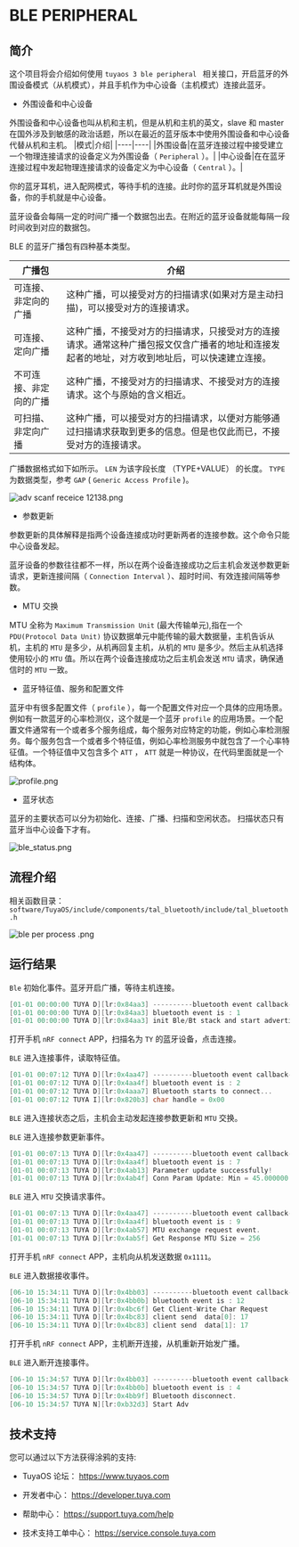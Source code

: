 

# BLE PERIPHERAL

##  简介

这个项目将会介绍如何使用 `tuyaos 3 ble peripheral ` 相关接口，开启蓝牙的外围设备模式（从机模式），并且手机作为中心设备（主机模式）连接此蓝牙。

* 外围设备和中心设备

外围设备和中心设备也叫从机和主机，但是从机和主机的英文，slave 和 master 在国外涉及到敏感的政治话题，所以在最近的蓝牙版本中使用外围设备和中心设备代替从机和主机。
|模式|介绍|
|----|----|
|外围设备|在蓝牙连接过程中接受建立一个物理连接请求的设备定义为外围设备（ `Peripheral` ）。|
|中心设备|在在蓝牙连接过程中发起物理连接请求的设备定义为中心设备（ `Central` ）。|

你的蓝牙耳机，进入配网模式，等待手机的连接。此时你的蓝牙耳机就是外围设备，你的手机就是中心设备。



蓝牙设备会每隔一定的时间广播一个数据包出去。在附近的蓝牙设备就能每隔一段时间收到对应的数据包。

BLE 的蓝牙广播包有四种基本类型。

|广播包|介绍|
|---|---|
|可连接、非定向的广播|这种广播，可以接受对方的扫描请求(如果对方是主动扫描)，可以接受对方的连接请求。|
|可连接、定向广播| 这种广播，不接受对方的扫描请求，只接受对方的连接请求。通常这种广播包报文仅含广播者的地址和连接发起者的地址，对方收到地址后，可以快速建立连接。|
|不可连接、非定向的广播|这种广播，不接受对方的扫描请求、不接受对方的连接请求。这个与原始的含义相近。|
|可扫描、非定向广播|这种广播，可以接受对方的扫描请求，以便对方能够通过扫描请求获取到更多的信息。但是也仅此而已，不接受对方的连接请求。|

广播数据格式如下如所示。 `LEN` 为该字段长度 （TYPE+VALUE） 的长度。 `TYPE` 为数据类型，参考 `GAP` ( `Generic Access Profile` )。

![adv scanf receice 12138.png](https://airtake-public-data-1254153901.cos.ap-shanghai.myqcloud.com/content-platform/hestia/165571037357358aab4df.png)

* 参数更新

参数更新的具体解释是指两个设备连接成功时更新两者的连接参数。这个命令只能中心设备发起。

蓝牙设备的参数往往都不一样，所以在两个设备连接成功之后主机会发送参数更新请求，更新连接间隔（ `Connection Interval` ）、超时时间、有效连接间隔等参数。

* MTU 交换

MTU 全称为 `Maximum Transmission Unit` (最大传输单元),指在一个 `PDU(Protocol Data Unit)` 协议数据单元中能传输的最大数据量，主机告诉从机，主机的 `MTU` 是多少，从机再回复主机，从机的 `MTU` 是多少。然后主从机选择使用较小的 `MTU` 值。所以在两个设备连接成功之后主机会发送 `MTU` 请求，确保通信时的 `MTU` 一致。

* 蓝牙特征值、服务和配置文件

蓝牙中有很多配置文件（ `profile` ），每一个配置文件对应一个具体的应用场景。例如有一款蓝牙的心率检测仪，这个就是一个蓝牙 `profile` 的应用场景。一个配置文件通常有一个或者多个服务组成，每个服务对应特定的功能，例如心率检测服务。每个服务包含一个或者多个特征值，例如心率检测服务中就包含了一个心率特征值。一个特征值中又包含多个 `ATT` ， `ATT` 就是一种协议，在代码里面就是一个结构体。

![profile.png](https://airtake-public-data-1254153901.cos.ap-shanghai.myqcloud.com/content-platform/hestia/1655690717424d0b54677.png)


* 蓝牙状态

蓝牙的主要状态可以分为初始化、连接、广播、扫描和空闲状态。
扫描状态只有蓝牙当中心设备下才有。

![ble_status.png](https://airtake-public-data-1254153901.cos.ap-shanghai.myqcloud.com/content-platform/hestia/16556929972457f36e12e.png)

## 流程介绍
相关函数目录：
`software/TuyaOS/include/components/tal_bluetooth/include/tal_bluetooth.h`


![ble per process .png](https://airtake-public-data-1254153901.cos.ap-shanghai.myqcloud.com/content-platform/hestia/1655694962a3d531f8f48.png)


## 运行结果
`Ble` 初始化事件。蓝牙开启广播，等待主机连接。
```c
[01-01 00:00:00 TUYA D][lr:0x84aa3] ----------bluetooth event callback-------
[01-01 00:00:00 TUYA D][lr:0x84aa3] bluetooth event is : 1
[01-01 00:00:00 TUYA D][lr:0x84aa3] init Ble/Bt stack and start advertising
```
打开手机 `nRF connect` APP，扫描名为 `TY` 的蓝牙设备，点击连接。

`BLE` 进入连接事件，读取特征值。
```c
[01-01 00:07:12 TUYA D][lr:0x4aa47] ----------bluetooth event callback-------
[01-01 00:07:12 TUYA D][lr:0x4aa4f] bluetooth event is : 2
[01-01 00:07:12 TUYA D][lr:0x4aaa7] Bluetooth starts to connect...
[01-01 00:07:12 TUYA I][lr:0x820b3] char handle = 0x00
```

`BLE` 进入连接状态之后，主机会主动发起连接参数更新和 `MTU` 交换。

`BLE` 进入连接参数更新事件。
```c
[01-01 00:07:13 TUYA D][lr:0x4aa47] ----------bluetooth event callback-------
[01-01 00:07:13 TUYA D][lr:0x4aa4f] bluetooth event is : 7
[01-01 00:07:13 TUYA D][lr:0x4ab13] Parameter update successfully!
[01-01 00:07:13 TUYA D][lr:0x4ab4f] Conn Param Update: Min = 45.000000 ms, Max = 45.000000 ms, Latency = 0, Sup = 6000 ms
```

`BLE` 进入 `MTU` 交换请求事件。
```c
[01-01 00:07:13 TUYA D][lr:0x4aa47] ----------bluetooth event callback-------
[01-01 00:07:13 TUYA D][lr:0x4aa4f] bluetooth event is : 9
[01-01 00:07:13 TUYA D][lr:0x4ab57] MTU exchange request event.
[01-01 00:07:13 TUYA D][lr:0x4ab5f] Get Response MTU Size = 256
```

打开手机 `nRF connect` APP，主机向从机发送数据  `0x1111`。

`BLE` 进入数据接收事件。

```c
[06-10 15:34:11 TUYA D][lr:0x4bb03] ----------bluetooth event callback-------
[06-10 15:34:11 TUYA D][lr:0x4bb0b] bluetooth event is : 12
[06-10 15:34:11 TUYA D][lr:0x4bc6f] Get Client-Write Char Request
[06-10 15:34:11 TUYA D][lr:0x4bc83] client send  data[0]: 17
[06-10 15:34:11 TUYA D][lr:0x4bc83] client send  data[1]: 17
```

打开手机 `nRF connect` APP，主机断开连接，从机重新开始发广播。

`BLE` 进入断开连接事件。
```c
[06-10 15:34:57 TUYA D][lr:0x4bb03] ----------bluetooth event callback-------
[06-10 15:34:57 TUYA D][lr:0x4bb0b] bluetooth event is : 4
[06-10 15:34:57 TUYA D][lr:0x4bb9f] Bluetooth disconnect.
[06-10 15:34:57 TUYA N][lr:0xb32d3] Start Adv
```

## 技术支持

您可以通过以下方法获得涂鸦的支持:

- TuyaOS 论坛： https://www.tuyaos.com

- 开发者中心： https://developer.tuya.com

- 帮助中心： https://support.tuya.com/help

- 技术支持工单中心： https://service.console.tuya.com

